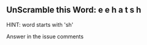 UnScramble this Word: e e h a t s h
----------

HINT: word starts with 'sh'

Answer in the issue comments
